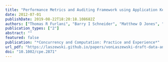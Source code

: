 ```yaml
---
title: "Performance Metrics and Auditing Framework using Application Kernels for High-performance Computer Systems"
date: 2012-07-01
publishDate: 2019-08-22T18:20:18.108682Z
authors: ["Thomas R Furlani", "Barry I Schneider", "Matthew D Jones", "Towns John", "David L Hart", "Abani K Patra", "Robert L Deleon", "Steven M Gallo", "Charng-Da Lu", "Amin Ghadersohi", "Ryan J Gentner", "Andrew E Bruno", "John R Boisseau", "Fugang Wang", "Gregor Von Laszewski"]
publication_types: ["2"]
abstract: ""
featured: false
publication: "*Concurrency and Computation: Practice and Experience*"
url_pdf: "https://laszewski.github.io/papers/vonLaszewski-draft-data-analytics-planing.pdf"
doi: "10.1002/cpe.2871"
---
```


